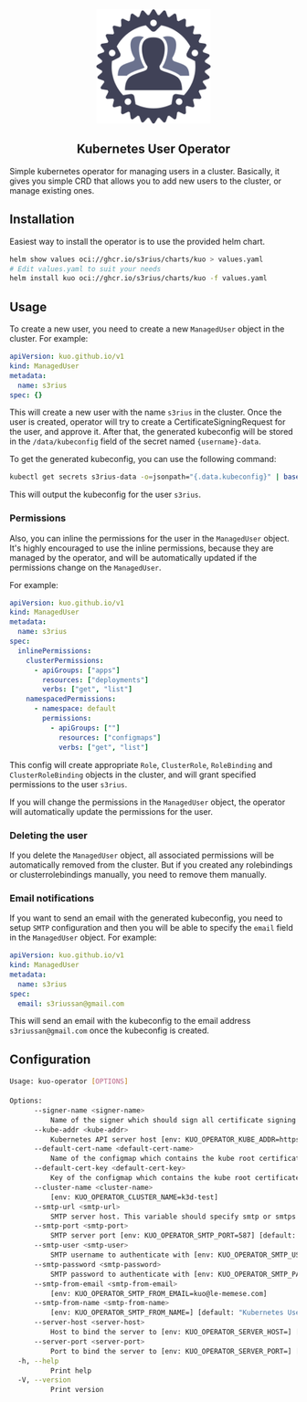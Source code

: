 <div align="center">
<img src="./logo.svg" width="200" height="200">
<h2>Kubernetes User Operator</h2>
</div>

Simple kubernetes operator for managing users in a cluster.
Basically, it gives you simple CRD that allows you to add new users to the cluster, or manage existing ones.

## Installation

Easiest way to install the operator is to use the provided helm chart.
```bash
helm show values oci://ghcr.io/s3rius/charts/kuo > values.yaml
# Edit values.yaml to suit your needs
helm install kuo oci://ghcr.io/s3rius/charts/kuo -f values.yaml
```


## Usage

To create a new user, you need to create a new `ManagedUser` object in the cluster. For example:

```yaml
apiVersion: kuo.github.io/v1
kind: ManagedUser
metadata:
  name: s3rius
spec: {}
```

This will create a new user with the name `s3rius` in the cluster. Once the user is created, operator
will try to create a CertificateSigningRequest for the user, and approve it. After that, the generated
kubeconfig will be stored in the `/data/kubeconfig` field of the secret named `{username}-data`.

To get the generated kubeconfig, you can use the following command:

```bash
kubectl get secrets s3rius-data -o=jsonpath="{.data.kubeconfig}" | base64 -d
```

This will output the kubeconfig for the user `s3rius`.

### Permissions

Also, you can inline the permissions for the user in the `ManagedUser` object. It's highly encouraged to use the inline permissions, because they are managed by the operator, and will be automatically updated if the permissions change on the `ManagedUser`.

For example:

```yaml
apiVersion: kuo.github.io/v1
kind: ManagedUser
metadata:
  name: s3rius
spec:
  inlinePermissions:
    clusterPermissions:
      - apiGroups: ["apps"]
        resources: ["deployments"]
        verbs: ["get", "list"]
    namespacedPermissions:
      - namespace: default
        permissions:
          - apiGroups: [""]
            resources: ["configmaps"]
            verbs: ["get", "list"]
```

This config will create appropriate `Role`, `ClusterRole`, `RoleBinding` and `ClusterRoleBinding` objects in the cluster, and will grant specified permissions to the user `s3rius`.

If you will change the permissions in the `ManagedUser` object, the operator will automatically update the permissions for the user.

### Deleting the user

If you delete the `ManagedUser` object, all associated permissions will be automatically removed from the cluster. But if you created any rolebindings or clusterrolebindings manually, you need to remove them manually.

### Email notifications

If you want to send an email with the generated kubeconfig, you need to setup `SMTP` configuration and then you will be able to specify the `email` field in the `ManagedUser` object. For example:

```yaml
apiVersion: kuo.github.io/v1
kind: ManagedUser
metadata:
  name: s3rius
spec:
  email: s3riussan@gmail.com
```

This will send an email with the kubeconfig to the email address `s3riussan@gmail.com` once the kubeconfig is created.


## Configuration

```bash
Usage: kuo-operator [OPTIONS]

Options:
      --signer-name <signer-name>
          Name of the signer which should sign all certificate signing requests created by the operator [env: KUO_OPERATOR_SIGNER_NAME=] [default: kubernetes.io/kube-apiserver-client]
      --kube-addr <kube-addr>
          Kubernetes API server host [env: KUO_OPERATOR_KUBE_ADDR=https://localhost:42241] [default: https://0.0.0.0:6443]
      --default-cert-name <default-cert-name>
          Name of the configmap which contains the kube root certificate authority. This certificate authority will be used to verify the kube api server [env: KUO_OPERATOR_DEFAULT_CERT_CM_NAME=] [default: kube-root-ca.crt]
      --default-cert-key <default-cert-key>
          Key of the configmap which contains the kube root certificate authority data [env: KUO_OPERATOR_DEFAULT_CERT_CM_KEY=] [default: ca.crt]
      --cluster-name <cluster-name>
          [env: KUO_OPERATOR_CLUSTER_NAME=k3d-test]
      --smtp-url <smtp-url>
          SMTP server host. This variable should specify smtp or smtps URL [env: KUO_OPERATOR_SMTP_URL=smtp://mail.le-memese.com?tls=required]
      --smtp-port <smtp-port>
          SMTP server port [env: KUO_OPERATOR_SMTP_PORT=587] [default: 587]
      --smtp-user <smtp-user>
          SMTP username to authenticate with [env: KUO_OPERATOR_SMTP_USER=kuo@le-memese.com] [default: kum]
      --smtp-password <smtp-password>
          SMTP password to authenticate with [env: KUO_OPERATOR_SMTP_PASS=123321] [default: kum]
      --smtp-from-email <smtp-from-email>
          [env: KUO_OPERATOR_SMTP_FROM_EMAIL=kuo@le-memese.com]
      --smtp-from-name <smtp-from-name>
          [env: KUO_OPERATOR_SMTP_FROM_NAME=] [default: "Kubernetes User Operator"]
      --server-host <server-host>
          Host to bind the server to [env: KUO_OPERATOR_SERVER_HOST=] [default: 0.0.0.0]
      --server-port <server-port>
          Port to bind the server to [env: KUO_OPERATOR_SERVER_PORT=] [default: 9000]
  -h, --help
          Print help
  -V, --version
          Print version
```
